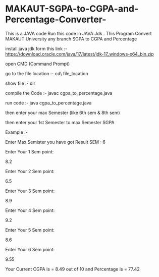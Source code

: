 # MAKAUT-SGPA-to-CGPA-and-Percentage-Converter-

This is a JAVA code Run this code in JAVA Jdk . This Program Convert MAKAUT University any branch SGPA to CGPA and Percentage 

install java jdk form this link :- https://download.oracle.com/java/17/latest/jdk-17_windows-x64_bin.zip

open CMD (Command Prompt) 

go to the file location :- cd\ file_location

show file :- dir

compile the Code :- javac cgpa_to_percentage.java

run code :- java cgpa_to_percentage.java

then enter your max Semester (like 6th sem & 8th sem)

then enter your 1st Semester to max Semester SGPA

Example :- 

Enter Max Semister you have got Result SEM : 6

Enter Your 1 Sem point:

8.2

Enter Your 2 Sem point:

6.5

Enter Your 3 Sem point:

8.9

Enter Your 4 Sem point:

9.2

Enter Your 5 Sem point:

8.6

Enter Your 6 Sem point:

9.55

Your Current CGPA is = 8.49  out of 10 and  Percentage is = 77.42

